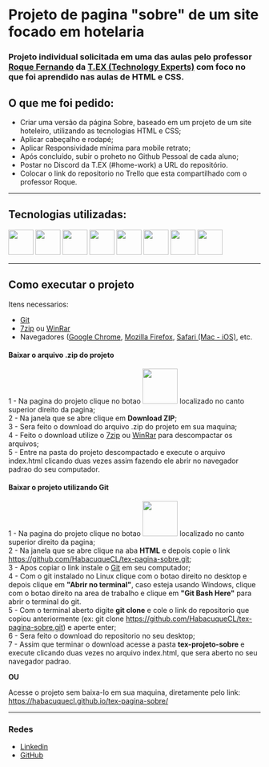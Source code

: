 # Projeto de pagina "sobre" de um site focado em hotelaria

### Projeto individual solicitada em uma das aulas pelo professor <a href="https://www.linkedin.com/in/coach-roque-fernando/">Roque Fernando</a> da <a href="https://texperts.com.br/">T.EX (Technology Experts)</a> com foco no que foi aprendido nas aulas de HTML e CSS.

## O que me foi pedido:

 - Criar uma versão da página Sobre, baseado em um projeto de um site hoteleiro, utilizando as tecnologias HTML e CSS;
 - Aplicar cabeçalho e rodapé;
 - Aplicar Responsividade mínima para mobile retrato;
 - Após concluído, subir o proheto no Github Pessoal de cada aluno;
 - Postar no Discord da T.EX (#home-work) a URL do repositório.
 - Colocar o link do repositorio no Trello que esta compartilhado com o professor Roque.

 ---

## Tecnologias utilizadas:

<a href="https://www.w3schools.com/html/"><img width="50px" src="https://user-images.githubusercontent.com/76459904/212593847-a31e854c-2395-4c2e-89ea-2d62c59abd4a.png"></a>
<a href="https://www.w3schools.com/css/"><img width="50px" src="https://user-images.githubusercontent.com/76459904/212593901-589ac54b-fd0e-4a96-a16e-774cf694f820.png"></a>
<a href="https://www.google.com/chrome/"><img width="50px" src="https://user-images.githubusercontent.com/76459904/212595207-18e0d906-9a36-42be-8c94-ae36ff12fab9.png"></a>
<a href="https://code.visualstudio.com/"><img width="50px" src="https://user-images.githubusercontent.com/76459904/212594408-2af4c35e-0bb1-4e90-a0bd-4451bf06757b.png"></a>
<a href="https://trello.com/"><img width="50px" src="https://user-images.githubusercontent.com/76459904/212593721-97302676-edcc-4516-97a3-52a6a0012c83.png"></a>
<a href="https://git-scm.com/"><img width="50px" src="https://user-images.githubusercontent.com/76459904/212594181-cdc0e838-f75c-445a-83df-81e1bc964259.png"></a>
<a href="https://github.com/"><img width="50px" src="https://user-images.githubusercontent.com/76459904/212594287-95674d16-9a60-459c-b8dc-579a80b89d37.png"></a>
<a href="https://www.gimp.org/"><img width="50px" src="https://user-images.githubusercontent.com/76459904/212592902-257ea65d-5284-4240-9fe4-ba82c14c88a6.png"></a>

 ---
 
 ## Como executar o projeto
 
 Itens necessarios:
  - <a href="https://git-scm.com/downloads">Git</a> 
  - <a href="https://www.7-zip.org/download.html">7zip</a> ou <a href="https://www.win-rar.com/download.html?&L=0">WinRar</a>
  - Navegadores (<a href="https://www.google.com/chrome/?brand=CHBD&brand=CHBD&gclid=Cj0KCQiAiJSeBhCCARIsAHnAzT9jr_q7d-drScf3drryXzc7vCJutmgOVQ8NWf80KS_nmJS685BL7mkaAmb7EALw_wcB&gclsrc=aw.ds">Google Chrome</a>, <a href="https://www.mozilla.org/pt-BR/firefox/new/">Mozilla Firefox</a>, <a href="https://support.apple.com/pt_BR/downloads/safari">Safari (Mac - iOS)</a>, etc.
 
 #### Baixar o arquivo .zip do projeto
 
 1 - Na pagina do projeto clique no botao <img src="https://user-images.githubusercontent.com/76459904/212737801-b701edb2-895a-4859-b5cc-c0092142cf0c.png" width="70px"> localizado no canto superior direito da pagina;</br>
 2 - Na janela que se abre clique em <strong>Download ZIP</strong>; </br>
 3 - Sera feito o download do arquivo .zip do projeto em sua maquina; </br>
 4 - Feito o download utilize o <a href="https://www.7-zip.org/download.html">7zip</a> ou <a href="https://www.win-rar.com/download.html?&L=0">WinRar</a> para descompactar os arquivos; </br>
 5 - Entre na pasta do projeto descompactado e execute o arquivo index.html clicando duas vezes assim fazendo ele abrir no navegador padrao do seu computador.
 
 #### Baixar o projeto utilizando Git
 
 1 - Na pagina do projeto clique no botao <img src="https://user-images.githubusercontent.com/76459904/212737801-b701edb2-895a-4859-b5cc-c0092142cf0c.png" width="70px"> localizado no canto superior direito da pagina;</br>
 2 - Na janela que se abre clique na aba <strong>HTML</strong> e depois copie o link https://github.com/HabacuqueCL/tex-pagina-sobre.git; </br>
 3 - Apos copiar o link instale o <a href="https://git-scm.com/downloads">Git</a> em seu computador; </br>
 4 - Com o git instalado no Linux clique com o botao direito no desktop e depois clique em <strong>"Abrir no terminal"</strong>, caso esteja usando Windows, clique com o botao direito na area de trabalho e clique em <strong>"Git Bash Here"</strong> para abrir o terminal do git. </br>
 5 - Com o terminal aberto digite <strong>git clone</strong> e cole o link do repositorio que copiou anteriormente (ex: git clone https://github.com/HabacuqueCL/tex-pagina-sobre.git) e aperte enter; </br>
 6 - Sera feito o download do repositorio no seu desktop; </br>
 7 - Assim que terminar o download acesse a pasta <strong>tex-projeto-sobre</strong> e execute clicando duas vezes no arquivo index.html, que sera aberto no seu navegador padrao.
 
 <strong>OU</strong>
 
 Acesse o projeto sem baixa-lo em sua maquina, diretamente pelo link: https://habacuquecl.github.io/tex-pagina-sobre/
 
 ---
 
### Redes
 
 - <a href="https://www.linkedin.com/in/habacuque-cavalcante-a0930ba9/">Linkedin</a>
 - <a href="https://github.com/HabacuqueCL">GitHub</a>
